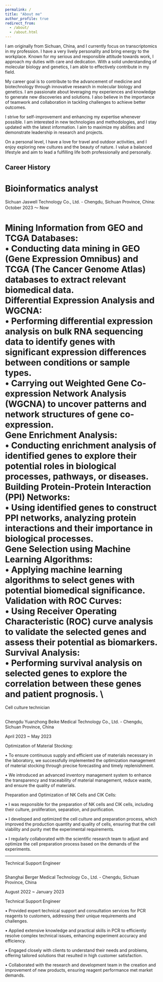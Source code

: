 ```yaml
---
permalink: /
title: "About me"
author_profile: true
redirect_from: 
  - /about/
  - /about.html
---
```


I am originally from Sichuan, China, and I currently focus on transcriptomics in my profession. I have a very lively personality and bring energy to the workplace. Known for my serious and responsible attitude towards work, I approach my duties with care and dedication. With a solid understanding of molecular biology and genetics, I am able to effectively contribute in my field.

My career goal is to contribute to the advancement of medicine and biotechnology through innovative research in molecular biology and genetics. I am passionate about leveraging my experiences and knowledge to generate new discoveries and solutions. I also believe in the importance of teamwork and collaboration in tackling challenges to achieve better outcomes.

I strive for self-improvement and enhancing my expertise whenever possible. I am interested in new technologies and methodologies, and I stay updated with the latest information. I aim to maximize my abilities and demonstrate leadership in research and projects.

On a personal level, I have a love for travel and outdoor activities, and I enjoy exploring new cultures and the beauty of nature. I value a balanced lifestyle and aim to lead a fulfilling life both professionally and personally.

Career History
---
Bioinformatics analyst
===
Sichuan Jaswell Technology Co., Ltd. - Chengdu, Sichuan Province, China: October 2023 〜 Now

Mining Information from GEO and TCGA Databases: \
• Conducting data mining in GEO (Gene Expression Omnibus) and TCGA (The Cancer Genome Atlas) databases to extract relevant biomedical data. \
Differential Expression Analysis and WGCNA: \
• Performing differential expression analysis on bulk RNA sequencing data to identify genes with significant expression differences between conditions or sample types.\
• Carrying out Weighted Gene Co-expression Network Analysis (WGCNA) to uncover patterns and network structures of gene co-expression. \
Gene Enrichment Analysis: \
• Conducting enrichment analysis of identified genes to explore their potential roles in biological processes, pathways, or diseases. \
Building Protein-Protein Interaction (PPI) Networks: \
• Using identified genes to construct PPI networks, analyzing protein interactions and their importance in biological processes. \
Gene Selection using Machine Learning Algorithms: \
• Applying machine learning algorithms to select genes with potential biomedical significance. Validation with ROC Curves: \
• Using Receiver Operating Characteristic (ROC) curve analysis to validate the selected genes and assess their potential as biomarkers. \
Survival Analysis: \
• Performing survival analysis on selected genes to explore the correlation between these genes and patient prognosis. \
====
Cell culture technician
##
Chengdu Yuanzhong Beike Medical Technology Co., Ltd. - Chengdu, Sichuan Province, China

April 2023 ~ May 2023

Optimization of Material Stocking:

• To ensure continuous supply and efficient use of materials necessary in the laboratory, we successfully implemented the optimization management of material stocking through precise forecasting and timely replenishment.

• We introduced an advanced inventory management system to enhance the transparency and traceability of material management, reduce waste, and ensure the quality of materials.

Preparation and Optimization of NK Cells and CIK Cells:

• I was responsible for the preparation of NK cells and CIK cells, including their culture, proliferation, separation, and purification.

• I developed and optimized the cell culture and preparation process, which improved the production quantity and quality of cells, ensuring that the cell viability and purity met the experimental requirements.

• I regularly collaborated with the scientific research team to adjust and optimize the cell preparation process based on the demands of the experiments.

---
Technical Support Engineer
##
Shanghai Berger Medical Technology Co., Ltd. - Chengdu, Sichuan Province, China

August 2022 ~ January 2023

Technical Support Engineer

• Provided expert technical support and consultation services for PCR reagents to customers, addressing their unique requirements and challenges.

• Applied extensive knowledge and practical skills in PCR to efficiently resolve complex technical issues, enhancing experiment accuracy and efficiency.

• Engaged closely with clients to understand their needs and problems, offering tailored solutions that resulted in high customer satisfaction.

• Collaborated with the research and development team in the creation and improvement of new products, ensuring reagent performance met market demands.

